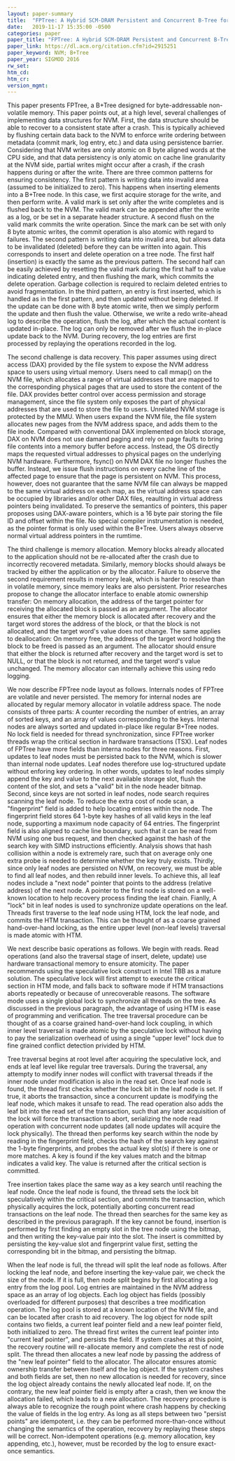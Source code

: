 ```yaml
---
layout: paper-summary
title:  "FPTree: A Hybrid SCM-DRAM Persistent and Concurrent B-Tree for Storage Class Memory"
date:   2019-11-17 15:35:00 -0500
categories: paper
paper_title: "FPTree: A Hybrid SCM-DRAM Persistent and Concurrent B-Tree for Storage Class Memory"
paper_link: https://dl.acm.org/citation.cfm?id=2915251
paper_keyword: NVM; B+Tree
paper_year: SIGMOD 2016
rw_set:
htm_cd:
htm_cr:
version_mgmt:
---
```


This paper presents FPTree, a B+Tree designed for byte-addressable non-volatile memory. This paper points out, at a high 
level, several challenges of implementing data structures for NVM. First, the data structure should be able to recover to
a consistent state after a crash. This is typically achieved by flushing certain data back to the NVM to enforce write
ordering between metadata (commit mark, log entry, etc.) and data using persistence barrier. Considering that NVM writes
are only atomic on 8 byte aligned words at the CPU side, and that data persistency is only atomic on cache line granularity
at the NVM side, partial writes might occur after a crash, if the crash happens during or after the write. There are three 
common patterns for ensuring consistency. The first pattern is writing data into invalid area (assumed to be initialized
to zero). This happens when inserting elements into a B+Tree node. In this case, we first acquire storage for the write, 
and then perform write. A valid mark is set only after the write completes and is flushed back to the NVM. The valid mark 
can be appended after the write as a log, or be set in a separate header structure. A second flush on the valid mark commits 
the write operation. Since the mark can be set with only 8 byte atomic writes, the commit operation is also atomic with 
regard to failures. The second pattern is writing data into invalid area, but allows data to be invalidated (deleted) before 
they can be written into again. This corresponds to insert and delete operation on a tree node. The first half (insertion)
is exactly the same as the previous pattern. The second half can be easily achieved by resetting the valid mark during 
the first half to a value indicating deleted entry, and then flushing the mark, which commits the delete operation. 
Garbage collection is required to reclaim deleted entries to avoid fragmentation. In the third pattern, an entry is first
inserted, which is handled as in the first pattern, and then updated without being deleted. If the update can be done with
8 byte atomic write, then we simply perform the update and then flush the value. Otherwise, we write a redo write-ahead 
log to describe the operation, flush the log, after which the actual content is updated in-place. The log can only be 
removed after we flush the in-place update back to the NVM. During recovery, the log entries are first processed by replaying
the operations recorded in the log.

The second challenge is data recovery. This paper assumes using direct access (DAX) provided by the file system to expose
the NVM address space to users using virtual memory. Users need to call mmap() on the NVM file, which allocates a range 
of virtual addresses that are mapped to the corresponding physical pages that are used to store the content of the file. 
DAX provides better control over access permission and storage management, since the file system only exposes the part of 
physical addresses that are used to store the file to users. Unrelated NVM storage is protected by the MMU. When users 
expand the NVM file, the file system allocates new pages from the NVM address space, and adds them to the file inode. 
Compared with conventional DAX implemented on block storage, DAX on NVM does not use damand paging and rely on page faults
to bring file contents into a memory buffer before access. Instead, the OS directly maps the requested virtual addresses
to physical pages on the underlying NVM hardware. Furthermore, fsync() on NVM DAX file no longer flushes the buffer. Instead,
we issue flush instructions on every cache line of the affected page to ensure that the page is persistent on NVM.
This process, however, does not guarantee that the same NVM file can always be mapped to the same virtual address on each
map, as the virtual address space can be occupied by libraries and/or other DAX files, reaulting in virtual address pointers
being invalidated. To preserve the semantics of pointers, this paper proposes using DAX-aware pointers, which is a 16 byte
pair storing the file ID and offset within the file. No special compiler instrumentation is needed, as the pointer
format is only used within the B+Tree. Users always observe normal virtual address pointers in the rumtime. 

The third challenge is memory allocation. Memory blocks already allocated to the application should not be re-allocated
after the crash due to incorrectly recovered metadata. Similarly, memory blocks should always be tracked by either 
the application or by the allocator. Failure to observe the second requirement results in memory leak, which is harder
to resolve than in volatile memory, since memory leaks are also persistent. Prior researches propose to change the 
allocator interface to enable atomic ownership transfer: On memory allocation, the address of the target pointer
for receiving the allocated block is passed as an argument. The allocator ensures that either the memory block
is allocated after recovery and the target word stores the address of the block, or that the block is not allocated,
and the target word's value does not change. The same applies to deallocation: On memory free, the address of the 
target word holding the block to be freed is passed as an argument. The allocator should ensure that either the 
block is returned after recovery and the target word is set to NULL, or that the block is not returned, and the 
target word's value unchanged. The memory allocator can internally achieve this using redo logging. 

We now describe FPTree node layout as follows. Internals nodes of FPTree are volatile and never persisted. The memory
for internal nodes are allocated by regular memory allocator in volatile address space. The node consists of three
parts: A counter recording the number of entries, an array of sorted keys, and an array of values corresponding to the 
keys. Internal nodes are always sorted and updated in-place like regular B+Tree nodes. No lock field is needed for 
thread synchronization, since FPTree worker threads wrap the critical section in hardware transactions (TSX). Leaf nodes
of FPTree have more fields than interna nodes for three reasons. First, updates to leaf nodes must be persisted
back to the NVM, which is slower than internal node updates. Leaf nodes therefore use log-structured update without 
enforing key ordering. In other words, updates to leaf nodes simply append the key and value to the next available
storage slot, flush the content of the slot, and sets a "valid" bit in the node header bitmap. Second, since keys are
not sorted in leaf nodes, node search requires scanning the leaf node. To reduce the extra cost of node scan, a "fingerprint"
field is added to help locating entries within the node. The fingerprint field stores 64 1-byte key hashes of all valid 
keys in the leaf node, supporting a maximum node capacity of 64 entries. The fingerprint field is also aligned to cache 
line boundary, such that it can be read from NVM using one bus request, and then checked against the hash of the search 
key with SIMD instructions efficiently. Analysis shows that hash collision within a node is extremely rare, such that
on average only one extra probe is needed to determine whether the key truly exists. Thirdly, since only leaf nodes
are persisted on NVM, on recovery, we must be able to find all leaf nodes, and then rebuild inner levels. To achieve
this, all leaf nodes include a "next node" pointer that points to the address (relative address) of the next node. 
A pointer to the first node is stored on a well-known location to help recovery process finding the leaf chain.
Fianlly, A "lock" bit in leaf nodes is used to synchronize update operations on the leaf. Threads first traverse 
to the leaf node using HTM, lock the leaf node, and commits the HTM transaction. This can be thought of as a 
coarse grained hand-over-hand locking, as the entire upper level (non-leaf levels) traversal is made atomic
with HTM. 

We next describe basic operations as follows. We begin with reads. Read operations (and also the traversal stage of 
insert, delete, update) use hardware transactional memory to ensure atomicity. The paper recommends using the speculative 
lock construct in Intel TBB as a mature solution. The speculative lock will first attempt to execute the critical
section in HTM mode, and falls back to software mode if HTM transactions aborts repeatedly or because of unrecoverable
reasons. The software mode uses a single global lock to synchronize all threads on the tree. As discussed in the 
previous paragraph, the advantage of using HTM is ease of programming and verification. The tree traversal procedure
can be thought of as a coarse grained hand-over-hand lock coupling, in which inner level traversal is made atomic
by the speculative lock without having to pay the serialization overhead of using a single "upper level" lock due to
fine grained conflict detection privided by HTM. 

Tree traversal begins at root level after acquiring the speculative lock, and ends at leaf level like regular tree 
traversals. During the traversal, any attempty to modify inner nodes will conflict with traversal threads if the inner 
node under modification is also in the read set. Once leaf node is found, the thread first checks whether the lock
bit in the leaf node is set. If true, it aborts the transaction, since a concurrent update is modifying the leaf node,
which makes it unsafe to read. The read operation also adds the leaf bit into the read set of the transaction, such
that any later acquisition of the lock will force the transaction to abort, serializing the node read operation with
concurrent node updates (all node updates will acquire the lock physically). The thread then performs key search within 
the node by reading in the fingerprint field, checks the hash of the search key against the 1-byte fingerprints, and 
probes the actual key slot(s) if there is one or more matches. A key is found if the key values match and the bitmap
indicates a valid key. The value is returned after the critical section is committed.

Tree insertion takes place the same way as a key search until reaching the leaf node. Once the leaf node is found, the 
thread sets the lock bit speculatively within the critical section, and commits the transaction, which physically
acquires the lock, potentially aborting concurrent read transactions on the leaf node. The thread then searches for 
the same key as described in the previous paragraph. If the key cannot be found, insertion is performed by first finding
an empty slot in the tree node using the bitmap, and then writing the key-value pair into the slot. The insert is 
committed by persisting the key-value slot and fingerprint value first, setting the corresponding bit in the bitmap, and 
persisting the bitmap. 

When the leaf node is full, the thread will split the leaf node as follows. After locking the leaf node, and before inserting
the key-value pair, we check the size of the node. If it is full, then node split begins by first allocating a log entry
from the log pool. Log entries are maintained in the NVM address space as an array of log objects. Each log object has fields
(possibly overloaded for different purposes) that describes a tree modification operation. The log pool is stored at
a known location of the NVM file, and can be located after crash to aid recovery. The log object for node spilt contains two
fields, a current leaf pointer field and a new leaf pointer field, both initialized to zero. The thread first writes the 
current leaf pointer into "current leaf pointer", and persists the field. If system crashes at this point, the recovery
routine will re-allocate memory and complete the rest of node split. The thread then allocates a new leaf node by passing
the address of the "new leaf pointer" field to the allocator. The allocator ensures atomic ownership transfer between itself
and the log object. If the system crashes and both fields are set, then no new allocation is needed for recovery, since 
the log object already contains the newly allocated leaf node. If, on the contrary, the new leaf pointer field is empty
after a crash, then we know the allocation failed, which leads to a new allocation. The recovery procedure is always
able to recognize the rough point where crash happens by checking the value of fields in the log entry. As long as 
all steps between two "persist points" are idempotent, i.e. they can be performed more-than-once without changing the 
semantics of the operation, recovery by replaying these steps will be correct. Non-idempotent operations (e.g. memory 
allocation, key appending, etc.), however, must be recorded by the log to ensure exact-once semantics.
